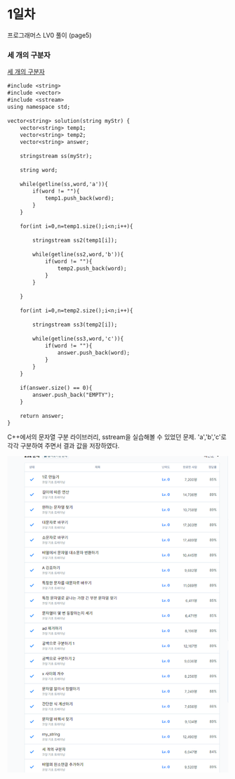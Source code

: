 # 1일차

프로그래머스 LV0 풀이 (page5)

### 세 개의 구분자
[세 개의 구분자](https://school.programmers.co.kr/learn/courses/30/lessons/181862)
```
#include <string>
#include <vector>
#include <sstream>
using namespace std;

vector<string> solution(string myStr) {
    vector<string> temp1;
    vector<string> temp2;
    vector<string> answer;
    
    stringstream ss(myStr);
    
    string word;
    
    while(getline(ss,word,'a')){
        if(word != ""){
            temp1.push_back(word);
        }
    }
    
    for(int i=0,n=temp1.size();i<n;i++){
        
        stringstream ss2(temp1[i]);
        
        while(getline(ss2,word,'b')){
            if(word != ""){
                temp2.push_back(word);
            }
        }
        
    }
    
    for(int i=0,n=temp2.size();i<n;i++){
        
        stringstream ss3(temp2[i]);
        
        while(getline(ss3,word,'c')){
            if(word != ""){
                answer.push_back(word);
            }
        }
    }
    
    if(answer.size() == 0){
        answer.push_back("EMPTY");
    }
    
    return answer;
}
```

C++에서의 문자열 구분 라이브러리, sstream을 실습해볼 수 있었던 문제. 'a','b','c'로 각각 구분하여 주면서 결과 값을 저장하였다.

![5page](images/3.png)